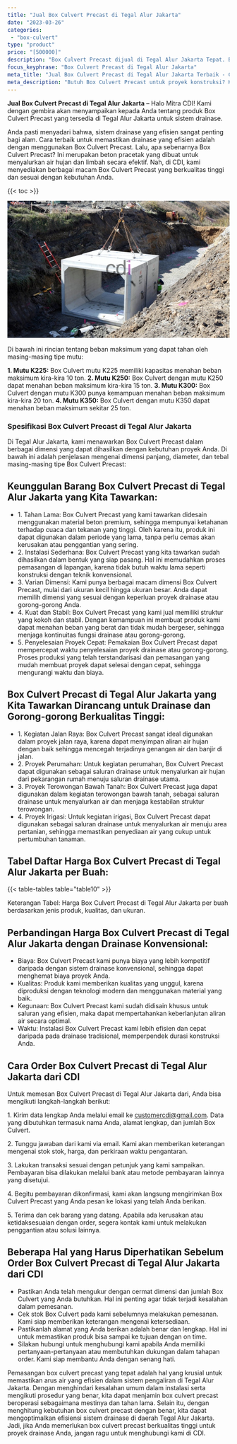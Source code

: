 ```yaml
---
title: "Jual Box Culvert Precast di Tegal Alur Jakarta"
date: "2023-03-26"
categories:
 - "box-culvert"
type: "product"
price: "[500000]"
description: "Box Culvert Precast dijual di Tegal Alur Jakarta Tepat. Box Culvert Precast profesional untuk kebutuhan konstruksi dengan performa superior. Hubungi kami untuk konsultasi mendalam."
focus_keyphrase: "Box Culvert Precast di Tegal Alur Jakarta"
meta_title: "Jual Box Culvert Precast di Tegal Alur Jakarta Terbaik - CDI"
meta_description: "Butuh Box Culvert Precast untuk proyek konstruksi? Kami adalah solusi tepat dengan solusi terbaik. Klik untuk penawaran istimewa."
---
```


**Jual Box Culvert Precast di Tegal Alur Jakarta** – Halo Mitra CDI! Kami dengan gembira akan menyampaikan kepada Anda tentang produk Box Culvert Precast yang tersedia di Tegal Alur Jakarta untuk sistem drainase.

Anda pasti menyadari bahwa, sistem drainase yang efisien sangat penting bagi alam. Cara terbaik untuk memastikan drainase yang efisien adalah dengan menggunakan Box Culvert Precast. Lalu, apa sebenarnya Box Culvert Precast? Ini merupakan beton pracetak yang dibuat untuk menyalurkan air hujan dan limbah secara efektif. Nah, di CDI, kami menyediakan berbagai macam Box Culvert Precast yang berkualitas tinggi dan sesuai dengan kebutuhan Anda.

{{< toc >}}

![Jual Box Culvert Precast di Tegal Alur Jakarta](/images/box-culvert/box-culvert-19.jpg)

Di bawah ini rincian tentang beban maksimum yang dapat tahan oleh masing-masing tipe mutu:

**1\. Mutu K225:** Box Culvert mutu K225 memiliki kapasitas menahan beban maksimum kira-kira 10 ton.
**2\. Mutu K250:** Box Culvert dengan mutu K250 dapat menahan beban maksimum kira-kira 15 ton.
**3\. Mutu K300:** Box Culvert dengan mutu K300 punya kemampuan menahan beban maksimum kira-kira 20 ton.
**4\. Mutu K350:** Box Culvert dengan mutu K350 dapat menahan beban maksimum sekitar 25 ton.

### Spesifikasi Box Culvert Precast di Tegal Alur Jakarta

Di Tegal Alur Jakarta, kami menawarkan Box Culvert Precast dalam berbagai dimensi yang dapat dihasilkan dengan kebutuhan proyek Anda. Di bawah ini adalah penjelasan mengenai dimensi panjang, diameter, dan tebal masing-masing tipe Box Culvert Precast: 

## Keunggulan Barang Box Culvert Precast di Tegal Alur Jakarta yang Kita Tawarkan:

*   1\. Tahan Lama: Box Culvert Precast yang kami tawarkan didesain menggunakan material beton premium, sehingga mempunyai ketahanan terhadap cuaca dan tekanan yang tinggi. Oleh karena itu, produk ini dapat digunakan dalam periode yang lama, tanpa perlu cemas akan kerusakan atau penggantian yang sering.
*   2\. Instalasi Sederhana: Box Culvert Precast yang kita tawarkan sudah dihasilkan dalam bentuk yang siap pasang. Hal ini memudahkan proses pemasangan di lapangan, karena tidak butuh waktu lama seperti konstruksi dengan teknik konvensional.
*   3\. Varian Dimensi: Kami punya berbagai macam dimensi Box Culvert Precast, mulai dari ukuran kecil hingga ukuran besar. Anda dapat memilih dimensi yang sesuai dengan keperluan proyek drainase atau gorong-gorong Anda.
*   4\. Kuat dan Stabil: Box Culvert Precast yang kami jual memiliki struktur yang kokoh dan stabil. Dengan kemampuan ini membuat produk kami dapat menahan beban yang berat dan tidak mudah bergeser, sehingga menjaga kontinuitas fungsi drainase atau gorong-gorong.
*   5\. Penyelesaian Proyek Cepat: Pemakaian Box Culvert Precast dapat mempercepat waktu penyelesaian proyek drainase atau gorong-gorong. Proses produksi yang telah terstandarisasi dan pemasangan yang mudah membuat proyek dapat selesai dengan cepat, sehingga mengurangi waktu dan biaya.

## Box Culvert Precast di Tegal Alur Jakarta yang Kita Tawarkan Dirancang untuk Drainase dan Gorong-gorong Berkualitas Tinggi:

*   1\. Kegiatan Jalan Raya: Box Culvert Precast sangat ideal digunakan dalam proyek jalan raya, karena dapat menyimpan aliran air hujan dengan baik sehingga mencegah terjadinya genangan air dan banjir di jalan.
*   2\. Proyek Perumahan: Untuk kegiatan perumahan, Box Culvert Precast dapat digunakan sebagai saluran drainase untuk menyalurkan air hujan dari pekarangan rumah menuju saluran drainase utama.
*   3\. Proyek Terowongan Bawah Tanah: Box Culvert Precast juga dapat digunakan dalam kegiatan terowongan bawah tanah, sebagai saluran drainase untuk menyalurkan air dan menjaga kestabilan struktur terowongan.
*   4\. Proyek Irigasi: Untuk kegiatan irigasi, Box Culvert Precast dapat digunakan sebagai saluran drainase untuk menyalurkan air menuju area pertanian, sehingga memastikan penyediaan air yang cukup untuk pertumbuhan tanaman.

## Tabel Daftar Harga Box Culvert Precast di Tegal Alur Jakarta per Buah:

{{< table-tables table="table10" >}}

Keterangan Tabel: Harga Box Culvert Precast di Tegal Alur Jakarta per buah berdasarkan jenis produk, kualitas, dan ukuran.

## Perbandingan Harga Box Culvert Precast di Tegal Alur Jakarta dengan Drainase Konvensional:

*   Biaya: Box Culvert Precast kami punya biaya yang lebih kompetitif daripada dengan sistem drainase konvensional, sehingga dapat menghemat biaya proyek Anda.
*   Kualitas: Produk kami memberikan kualitas yang unggul, karena diproduksi dengan teknologi modern dan menggunakan material yang baik.
*   Kegunaan: Box Culvert Precast kami sudah didisain khusus untuk saluran yang efisien, maka dapat mempertahankan keberlanjutan aliran air secara optimal.
*   Waktu: Instalasi Box Culvert Precast kami lebih efisien dan cepat daripada pada drainase tradisional, memperpendek durasi konstruksi Anda.

## Cara Order Box Culvert Precast di Tegal Alur Jakarta dari CDI

Untuk memesan Box Culvert Precast di Tegal Alur Jakarta dari, Anda bisa mengikuti langkah-langkah berikut:

1\.  Kirim data lengkap Anda melalui email ke customercdi@gmail.com. Data yang dibutuhkan termasuk nama Anda, alamat lengkap, dan jumlah Box Culvert.

2\.  Tunggu jawaban dari kami via email. Kami akan memberikan keterangan mengenai stok stok, harga, dan perkiraan waktu pengantaran.

3\.  Lakukan transaksi sesuai dengan petunjuk yang kami sampaikan. Pembayaran bisa dilakukan melalui bank atau metode pembayaran lainnya yang disetujui.

4\.  Begitu pembayaran dikonfirmasi, kami akan langsung mengirimkan Box Culvert Precast yang Anda pesan ke lokasi yang telah Anda berikan.

5\.  Terima dan cek barang yang datang. Apabila ada kerusakan atau ketidaksesuaian dengan order, segera kontak kami untuk melakukan penggantian atau solusi lainnya.

## Beberapa Hal yang Harus Diperhatikan Sebelum Order Box Culvert Precast di Tegal Alur Jakarta dari CDI

*   Pastikan Anda telah mengukur dengan cermat dimensi dan jumlah Box Culvert yang Anda butuhkan. Hal ini penting agar tidak terjadi kesalahan dalam pemesanan.
*   Cek stok Box Culvert pada kami sebelumnya melakukan pemesanan. Kami siap memberikan keterangan mengenai ketersediaan.
*   Pastikanlah alamat yang Anda berikan adalah benar dan lengkap. Hal ini untuk memastikan produk bisa sampai ke tujuan dengan on time.
*   Silakan hubungi untuk menghubungi kami apabila Anda memiliki pertanyaan-pertanyaan atau membutuhkan dukungan dalam tahapan order. Kami siap membantu Anda dengan senang hati.

Pemasangan box culvert precast yang tepat adalah hal yang krusial untuk memastikan arus air yang efisien dalam sistem pengaliran di Tegal Alur Jakarta. Dengan menghindari kesalahan umum dalam instalasi serta mengikuti prosedur yang benar, kita dapat menjamin box culvert precast beroperasi sebagaimana mestinya dan tahan lama. Selain itu, dengan menghitung kebutuhan box culvert precast dengan benar, kita dapat mengoptimalkan efisiensi sistem drainase di daerah Tegal Alur Jakarta. Jadi, jika Anda memerlukan box culvert precast berkualitas tinggi untuk proyek drainase Anda, jangan ragu untuk menghubungi kami di CDI.